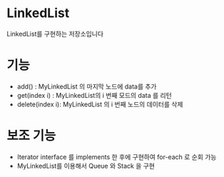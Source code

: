 # LinkedList
LinkedList를 구현하는 저장소입니다

# 기능
- add() : MyLinkedList 의 마지막 노드에 data를 추가
- get(index i) : MyLinkedList의 i 번째 모드의 data 를 리턴
- delete(index i): MyLinkedList 의 i 번째 노드의 데이터를 삭제

# 보조 기능
- Iterator interface 를 implements 한 후에 구현하여 for-each 로 순회 가능
- MyLinkedList를 이용해서 Queue 와 Stack 을 구현
